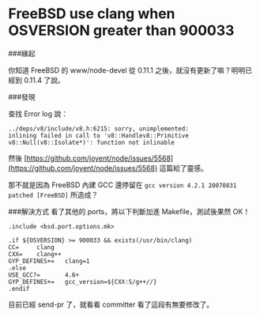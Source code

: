 FreeBSD use clang when OSVERSION greater than 900033
======

###緣起

你知道 FreeBSD 的 www/node-devel 從 0.11.1 之後，就沒有更新了嘛？明明已經到 0.11.4 了說。

###發現

查找 Error log 說：

	../deps/v8/include/v8.h:6215: sorry, unimplemented: 
	inlining failed in call to 'v8::Handlev8::Primitive v8::Null(v8::Isolate*)': function not inlinable
	
然後 [https://github.com/joyent/node/issues/5568](https://github.com/joyent/node/issues/5568) 這篇給了靈感。

那不就是因為 FreeBSD 內建 GCC 還停留在 `gcc version 4.2.1 20070831 patched [FreeBSD]` 所造成？

###解決方式
看了其他的 ports，將以下判斷加進 Makefile，測試後果然 OK！

	.include <bsd.port.options.mk>

	.if ${OSVERSION} >= 900033 && exists(/usr/bin/clang)
	CC=     clang
	CXX=    clang++
	GYP_DEFINES+=   clang=1
	.else
	USE_GCC?=       4.6+
	GYP_DEFINES+=   gcc_version=${CXX:S/g++//}
	.endif
	
目前已經 send-pr 了，就看看 committer 看了這段有無要修改了。